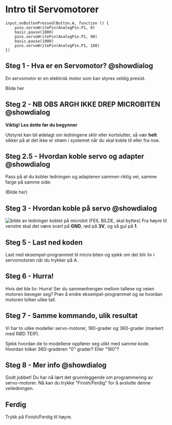 # Intro til Servomotorer

```template
input.onButtonPressed(Button.A, function () {
    pins.servoWritePin(AnalogPin.P1, 0)
    basic.pause(1000)
    pins.servoWritePin(AnalogPin.P1, 90)
    basic.pause(1000)
    pins.servoWritePin(AnalogPin.P1, 180)
})

```

## Steg 1 - Hva er en Servomotor? @showdialog


En servomotor er en elektrisk motor som kan styres veldig presist.

Bilde her

## Steg 2 - NB OBS ARGH IKKE DREP MICROBITEN @showdialog

**Viktig! Les dette før du begynner**  

Utstyret kan bli ødelagt om ledningene sklir eller kortslutter, så vær **helt** sikker på at det ikke er strøm i systemet når du skal koble til eller fra noe.

## Steg 2.5 - Hvordan koble servo og adapter @showdialog

Pass på at du kobler ledningen og adapteren sammen riktig vei, samme farge på samme side:

(Bilde her)

## Steg 3 - Hvordan koble på servo @showdialog

![bilde av ledninger koblet på microbit](https://d14xnrffmhx4ml.cloudfront.net/1660675040/smarthus-veiledning-neopixel-ledninger.jpg)
(FEIL BILDE, skal byttes)
Fra høyre til venstre skal det være svart på **GND**, rød på **3V**, og så gul på **1**.

## Steg 5 -  Last ned koden

Last ned eksempel-programmet til micro:biten og sjekk om det blir liv i servomotoren når du trykker på A.

## Steg 6 - Hurra!

Hvis det ble liv: Hurra! Ser du sammenhengen mellom tallene og veien motoren beveger seg? 
Prøv å endre eksempel-programmet og se hvordan motoren tolker ulike tall. 

## Steg 7 - Samme kommando, ulik resultat

Vi har to ulike modeller servo-motorer, 180-grader og 360-grader (markert med RØD TEIP).

Sjekk hvordan de to modellene oppfører seg ulikt med samme kode. Hvordan tolker 360-graderen "0" grader? Eller "180"?

## Steg 8 - Mer info @showdialog

Godt jobbet! Du har nå lært det grunnleggende om programmering av servo-motorer. Nå kan du trykke "Finish/Ferdig" for å avslutte denne veiledningen.

## Ferdig

Trykk på Finish/Ferdig til høyre.